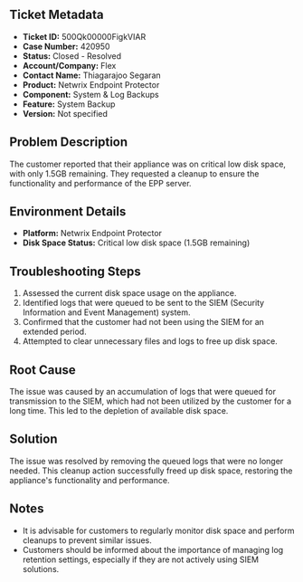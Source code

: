 ## Ticket Metadata
- **Ticket ID:** 500Qk00000FigkVIAR
- **Case Number:** 420950
- **Status:** Closed - Resolved
- **Account/Company:** Flex
- **Contact Name:** Thiagarajoo Segaran
- **Product:** Netwrix Endpoint Protector
- **Component:** System & Log Backups
- **Feature:** System Backup
- **Version:** Not specified

## Problem Description
The customer reported that their appliance was on critical low disk space, with only 1.5GB remaining. They requested a cleanup to ensure the functionality and performance of the EPP server.

## Environment Details
- **Platform:** Netwrix Endpoint Protector
- **Disk Space Status:** Critical low disk space (1.5GB remaining)

## Troubleshooting Steps
1. Assessed the current disk space usage on the appliance.
2. Identified logs that were queued to be sent to the SIEM (Security Information and Event Management) system.
3. Confirmed that the customer had not been using the SIEM for an extended period.
4. Attempted to clear unnecessary files and logs to free up disk space.

## Root Cause
The issue was caused by an accumulation of logs that were queued for transmission to the SIEM, which had not been utilized by the customer for a long time. This led to the depletion of available disk space.

## Solution
The issue was resolved by removing the queued logs that were no longer needed. This cleanup action successfully freed up disk space, restoring the appliance's functionality and performance.

## Notes
- It is advisable for customers to regularly monitor disk space and perform cleanups to prevent similar issues.
- Customers should be informed about the importance of managing log retention settings, especially if they are not actively using SIEM solutions.